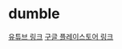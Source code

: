 # dumble

[유튜브 링크](https://www.youtube.com/watch?v=4JkitDXD3zQ)
[구글 플레이스토어 링크](https://play.google.com/store/apps/details?id=com.DumbleGame.HappyDumble)
